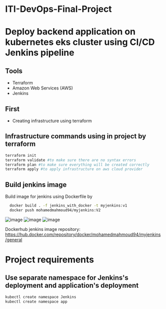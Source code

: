 # ITI-DevOps-Final-Project

# Deploy backend application on kubernetes eks cluster using CI/CD Jenkins pipeline

## Tools
- Terraform
- Amazon Web Services (AWS)
- Jenkins

## First
- Creating infrastructure using terraform

## Infrastructure commands using in project by terraform

```bash
terraform init 
terraform validate #to make sure there are no syntax errors
terraform plan #to make sure everything will be created correctly
terraform apply #to apply infrastructure on aws cloud provider 
```

## Build jenkins image

Build image for jenkins using Dockerfile by

```bash
  docker build . -f jenkins_with_docker -t myjenkins:v1
  docker push mohamedmahmoud94/myjenkins:V2 
```
![image](https://user-images.githubusercontent.com/101838529/219447927-2c31fad5-137b-4999-8a8e-5d57e8b008e2.png)
![image](https://user-images.githubusercontent.com/101838529/219448124-e1e27476-f588-4a6f-8f8c-78bf71753a65.png)
![image](https://user-images.githubusercontent.com/101838529/219448185-cb0241e6-dafc-4340-92e1-db89de6e43a6.png)


Dockerhub jenkins image repository: https://hub.docker.com/repository/docker/mohamedmahmoud94/myjenkins/general


# Project requirements

## Use separate namespace for Jenkins's deployment and application's deployment 
```bash
kubectl create namespace Jenkins
kubectl create namespace app
```

